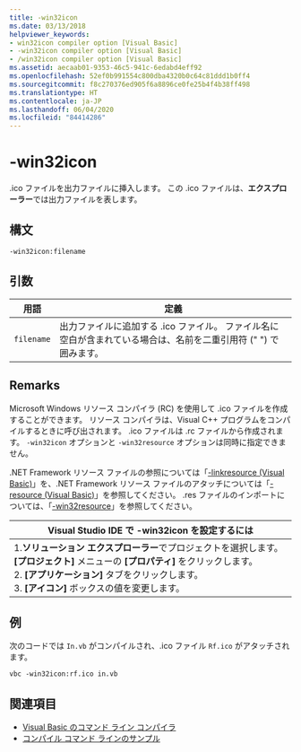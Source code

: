 ```yaml
---
title: -win32icon
ms.date: 03/13/2018
helpviewer_keywords:
- win32icon compiler option [Visual Basic]
- -win32icon compiler option [Visual Basic]
- /win32icon compiler option [Visual Basic]
ms.assetid: aecaab01-9353-46c5-941c-6edabd4eff92
ms.openlocfilehash: 52ef0b991554c800dba4320b0c64c81ddd1b0ff4
ms.sourcegitcommit: f8c270376ed905f6a8896ce0fe25b4f4b38ff498
ms.translationtype: HT
ms.contentlocale: ja-JP
ms.lasthandoff: 06/04/2020
ms.locfileid: "84414286"
---
```

# <a name="-win32icon"></a>-win32icon
.ico ファイルを出力ファイルに挿入します。 この .ico ファイルは、**エクスプローラー**では出力ファイルを表します。  
  
## <a name="syntax"></a>構文  
  
```console  
-win32icon:filename  
```  
  
## <a name="arguments"></a>引数  
  
|用語|定義|  
|---|---|  
|`filename`|出力ファイルに追加する .ico ファイル。 ファイル名に空白が含まれている場合は、名前を二重引用符 (" ") で囲みます。|  
  
## <a name="remarks"></a>Remarks  
 Microsoft Windows リソース コンパイラ (RC) を使用して .ico ファイルを作成することができます。 リソース コンパイラは、Visual C++ プログラムをコンパイルするときに呼び出されます。 .ico ファイルは .rc ファイルから作成されます。 `-win32icon` オプションと `-win32resource` オプションは同時に指定できません。  
  
 .NET Framework リソース ファイルの参照については「[-linkresource (Visual Basic)](linkresource.md)」を、.NET Framework リソース ファイルのアタッチについては「[-resource (Visual Basic)](resource.md)」を参照してください。 .res ファイルのインポートについては、「[-win32resource](win32resource.md)」を参照してください。  
  
|Visual Studio IDE で -win32icon を設定するには|  
|---|  
|1.**ソリューション エクスプローラー**でプロジェクトを選択します。 **[プロジェクト]** メニューの **[プロパティ]** をクリックします。 <br />2. **[アプリケーション]** タブをクリックします。<br />3. **[アイコン]** ボックスの値を変更します。|  
  
## <a name="example"></a>例  
 次のコードでは `In.vb` がコンパイルされ、.ico ファイル `Rf.ico` がアタッチされます。  
  
```console
vbc -win32icon:rf.ico in.vb  
```  
  
## <a name="see-also"></a>関連項目

- [Visual Basic のコマンド ライン コンパイラ](index.md)
- [コンパイル コマンド ラインのサンプル](sample-compilation-command-lines.md)
